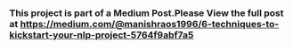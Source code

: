 ### This project is part of a Medium Post.Please View the full post at https://medium.com/@manishraos1996/6-techniques-to-kickstart-your-nlp-project-5764f9abf7a5
